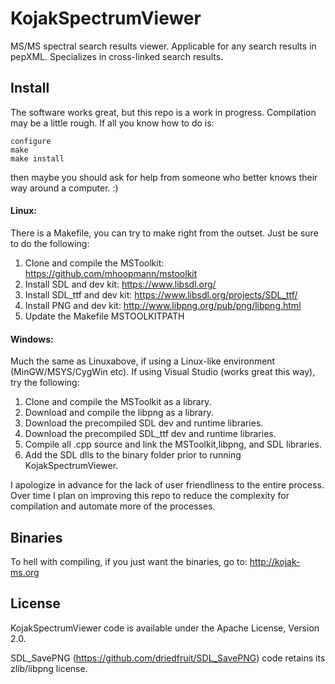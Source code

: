 # KojakSpectrumViewer
MS/MS spectral search results viewer. Applicable for any search results in pepXML. Specializes in cross-linked search results.

## Install

The software works great, but this repo is a work in progress. Compilation may be a little rough. If all you know how to do is: 
```
configure
make
make install
```
then maybe you should ask for help from someone who better knows their way around a computer. :)

#### Linux: 
There is a Makefile, you can try to make right from the outset. Just be sure to do the following:

1. Clone and compile the MSToolkit: https://github.com/mhoopmann/mstoolkit
2. Install SDL and dev kit: https://www.libsdl.org/
3. Install SDL_ttf and dev kit: https://www.libsdl.org/projects/SDL_ttf/
4. Install PNG and dev kit: http://www.libpng.org/pub/png/libpng.html
5. Update the Makefile MSTOOLKITPATH

#### Windows: 
Much the same as Linuxabove, if using a Linux-like environment (MinGW/MSYS/CygWin etc). 
If using Visual Studio (works great this way), try the following:

1. Clone and compile the MSToolkit as a library.
2. Download and compile the libpng as a library.
3. Download the precompiled SDL dev and runtime libraries.
4. Download the precompiled SDL_ttf dev and runtime libraries.
5. Compile all .cpp source and link the MSToolkit,libpng, and SDL libraries.
6. Add the SDL dlls to the binary folder prior to running KojakSpectrumViewer.

I apologize in advance for the lack of user friendliness to the entire process. 
Over time I plan on improving this repo to reduce the complexity for compilation and automate
more of the processes.

## Binaries

To hell with compiling, if you just want the binaries, go to: http://kojak-ms.org

## License

KojakSpectrumViewer code is available under the Apache License, Version 2.0. 

SDL_SavePNG (https://github.com/driedfruit/SDL_SavePNG) code retains its zlib/libpng license.

